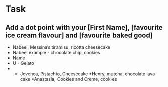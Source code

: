# Task

## Add a dot point with your [First Name], [favourite ice cream flavour] and [favourite baked good]

* Nabeel, Messina’s tiramisu, ricotta cheesecake
* Nabeel example - chocolate chip, cookies
* Name 
* U - Gelato
* * Jovenca, Pistachio, Cheesecake
*Henry, matcha, chocolate lava cake
*Anastasia, Cookies and Creme, cookies 
